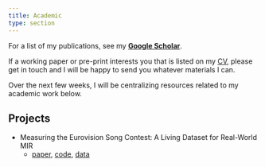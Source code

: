 ```yaml
---
title: Academic  
type: section
---
```


For a list of my publications, see my **[Google Scholar](https://scholar.google.com/citations?user=tigU2AkAAAAJ&hl=en)**.

If a working paper or pre-print interests you that is listed on my [CV](https://davidjohnbaker.rbind.io/ref/baker_resume_20231109.pdf), please get in touch and I will be happy to send you whatever materials I can. 

Over the next few weeks, I will be centralizing resources related to my academic work below. 

## Projects 

* Measuring the Eurovision Song Contest: A Living Dataset for Real-World MIR 
  + [paper](https://archives.ismir.net/ismir2023/paper/000097.pdf), [code](https://github.com/Amsterdam-Music-Lab/mirovision#measuring-the-eurovision-song-contest-a-living-dataset-for-real-world-mir), [data](https://github.com/Spijkervet/eurovision-dataset)
  
  